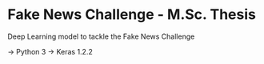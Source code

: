 # Fake News Challenge - M.Sc. Thesis
Deep Learning model to tackle the Fake News Challenge

-> Python 3
-> Keras 1.2.2
